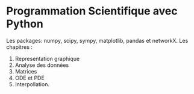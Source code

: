 # Programmation  Scientifique avec Python
Les packages: numpy, scipy, sympy, matplotlib, pandas et networkX.
Les chapitres : 
1. Representation graphique
2. Analyse des données
3. Matrices
4. ODE et PDE
5. Interpollation.
